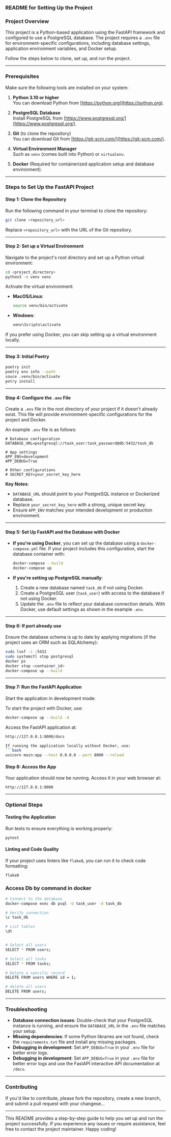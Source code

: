 
### README for Setting Up the Project

### Project Overview
This project is a Python-based application using the FastAPI framework and configured to use a PostgreSQL database. The project requires a `.env` file for environment-specific configurations, including database settings, application environment variables, and Docker setup.

Follow the steps below to clone, set up, and run the project.

---

### Prerequisites

Make sure the following tools are installed on your system:

1. **Python 3.10 or higher**  
   You can download Python from [https://python.org](https://python.org).
   
2. **PostgreSQL Database**  
   Install PostgreSQL from [https://www.postgresql.org/](https://www.postgresql.org/).

3. **Git** (to clone the repository)  
   You can download Git from [https://git-scm.com/](https://git-scm.com/).

4. **Virtual Environment Manager**  
   Such as `venv` (comes built into Python) or `virtualenv`.

5. **Docker** (Required for containerized application setup and database environment).

---

### Steps to Set Up the FastAPI Project

#### Step 1: Clone the Repository
Run the following command in your terminal to clone the repository:

```bash
git clone <repository_url>
```

Replace `<repository_url>` with the URL of the Git repository.

---

#### Step 2: Set up a Virtual Environment
Navigate to the project's root directory and set up a Python virtual environment:

```bash
cd <project_directory>
python3 -m venv venv
```

Activate the virtual environment:

- **MacOS/Linux**:
  ```bash
  source venv/bin/activate
  ```

- **Windows**:
  ```cmd
  venv\Scripts\activate
  ```
If you prefer using Docker, you can skip setting up a virtual environment locally.

---

#### Step 3: Initial Poetry 

```bash
poetry init
poetry env info --path
souce .venv/bin/activate
potry install


```

---

#### Step 4: Configure the `.env` File
Create a `.env` file in the root directory of your project if it doesn't already exist. This file will provide environment-specific configurations for the project and Docker.

An example `.env` file is as follows:

```env
# Database configuration
DATABASE_URL=postgresql://task_user:task_password@db:5432/task_db

# App settings
APP_ENV=development
APP_DEBUG=True

# Other configurations
# SECRET_KEY=your_secret_key_here
```

**Key Notes**:
- `DATABASE_URL` should point to your PostgreSQL instance or Dockerized database.
- Replace `your_secret_key_here` with a strong, unique secret key.
- Ensure `APP_ENV` matches your intended development or production environment.

---

#### Step 5: Set Up FastAPI and the Database with Docker
- **If you're using Docker**, you can set up the database using a `docker-compose.yml` file. If your project includes this configuration, start the database container with:
  ```bash
  docker-compose --build
  docker-compose up
  ```

- **If you're setting up PostgreSQL manually**:
  1. Create a new database named `task_db` if not using Docker.
  2. Create a PostgreSQL user (`task_user`) with access to the database if not using Docker.
  3. Update the `.env` file to reflect your database connection details. With Docker, use default settings as shown in the example `.env`.

---

#### Step 6: If port already use
Ensure the database schema is up to date by applying migrations (if the project uses an ORM such as SQLAlchemy):

```bash
sudo lsof -i :5432
sudo systemctl stop postgresql
docker ps
docker stop <container_id>
docker-compose up --build

```
---

#### Step 7: Run the FastAPI Application
Start the application in development mode:

To start the project with Docker, use:
```bash
docker-compose up --build -d
```

Access the FastAPI application at:
```bash
http://127.0.0.1:8000/docs
```

```bash
If running the application locally without Docker, use:
```bash
uvicorn main:app --host 0.0.0.0 --port 8000 --reload
```

#### Step 8: Access the App
Your application should now be running. Access it in your web browser at:

```
http://127.0.0.1:8000
```

---

### Optional Steps

#### Testing the Application
Run tests to ensure everything is working properly:

```bash
pytest
```

#### Linting and Code Quality
If your project uses linters like `flake8`, you can run it to check code formatting:

```bash
flake8
```
### Access Db by command in docker

```bash
# Connect to the database
docker-compose exec db psql -U task_user -d task_db

# Verify connection
\c task_db

# List tables
\dt


# Select all users
SELECT * FROM users;

# Select all tasks
SELECT * FROM tasks;

# Delete a specific record
DELETE FROM users WHERE id = 1;

# delete all users 
DELETE FROM users;


```
---

### Troubleshooting

- **Database connection issues**: Double-check that your PostgreSQL instance is running, and ensure the `DATABASE_URL` in the `.env` file matches your setup.
- **Missing dependencies**: If some Python libraries are not found, check the `requirements.txt` file and install any missing packages.
- **Debugging in development**: Set `APP_DEBUG=True` in your `.env` file for better error logs.
- **Debugging in development**: Set `APP_DEBUG=True` in your `.env` file for better error logs and use the FastAPI interactive API documentation at `/docs`.
---

### Contributing
If you'd like to contribute, please fork the repository, create a new branch, and submit a pull request with your changese...

---

This README provides a step-by-step guide to help you set up and run the project successfully. If you experience any issues or require assistance, feel free to contact the project maintainer. Happy coding!
